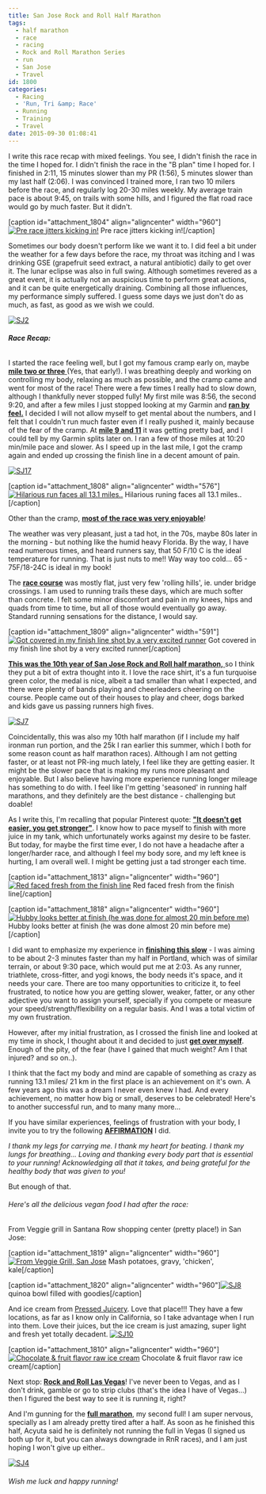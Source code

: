 ```yaml
---
title: San Jose Rock and Roll Half Marathon
tags:
  - half marathon
  - race
  - racing
  - Rock and Roll Marathon Series
  - run
  - San Jose
  - Travel
id: 1800
categories:
  - Racing
  - 'Run, Tri &amp; Race'
  - Running
  - Training
  - Travel
date: 2015-09-30 01:08:41
---
```


I write this race recap with mixed feelings. You see, I didn't finish the race in the time I hoped for. I didn't finish the race in the "B plan" time I hoped for. I finished in 2:11, 15 minutes slower than my PR (1:56), 5 minutes slower than my last half (2:06). I was convinced I trained more, I ran two 10 milers before the race, and regularly log 20-30 miles weekly. My average train pace is about 9:45, on trails with some hills, and I figured the flat road race would go by much faster. But it didn't.

[caption id="attachment_1804" align="aligncenter" width="960"][![Pre race jitters kicking in! ](http://girlintheraw.com/wp-content/uploads/2015/09/SJ1-960x1280.jpg)](http://girlintheraw.com/wp-content/uploads/2015/09/SJ1.jpg) Pre race jitters kicking in![/caption]

Sometimes our body doesn't perform like we want it to. I did feel a bit under the weather for a few days before the race, my throat was itching and I was drinking GSE (grapefruit seed extract, a natural antibiotic) daily to get over it. The lunar eclipse was also in full swing. Although sometimes revered as a great event, it is actually not an auspicious time to perform great actions, and it can be quite energetically draining. Combining all those influences, my performance simply suffered. I guess some days we just don't do as much, as fast, as good as we wish we could.

[![SJ2](http://girlintheraw.com/wp-content/uploads/2015/09/SJ2-960x1280.jpg)](http://girlintheraw.com/wp-content/uploads/2015/09/SJ2.jpg)

###### **Race Recap:**

I started the race feeling well, but I got my famous cramp early on, maybe <span style="text-decoration: underline;">**mile two or three** </span>(Yes, that early!). I was breathing deeply and working on controlling my body, relaxing as much as possible, and the cramp came and went for most of the race! There were a few times I really had to slow down, although I thankfully never stopped fully! My first mile was 8:56, the second 9:20, and after a few miles I just stopped looking at my Garmin and **<span style="text-decoration: underline;">ran by feel.</span>**
I decided I will not allow myself to get mental about the numbers, and I felt that I couldn't run much faster even if I really pushed it, mainly because of the fear of the cramp. At <span style="text-decoration: underline;">**mile 9 and 11**</span> it was getting pretty bad, and I could tell by my Garmin splits later on. I ran a few of those miles at 10:20 min/mile pace and slower. As I speed up in the last mile, I got the cramp again and ended up crossing the finish line in a decent amount of pain.

[![SJ17](http://girlintheraw.com/wp-content/uploads/2015/09/SJ17.jpg)](http://girlintheraw.com/wp-content/uploads/2015/09/SJ17.jpg)

[caption id="attachment_1808" align="aligncenter" width="576"][![Hilarious run faces all 13.1 miles.. ](http://girlintheraw.com/wp-content/uploads/2015/09/SJ18.jpg)](http://girlintheraw.com/wp-content/uploads/2015/09/SJ18.jpg) Hilarious runing faces all 13.1 miles..[/caption]

Other than the cramp, <span style="text-decoration: underline;">**most of the race was very enjoyable**</span>!

The weather was very pleasant, just a tad hot, in the 70s, maybe 80s later in the morning - but nothing like the humid heavy Florida. By the way, I have read numerous times, and heard runners say, that 50 F/10 C is the ideal temperature for running. That is just nuts to me!! Way way too cold... 65 - 75F/18-24C is ideal in my book!

The <span style="text-decoration: underline;">**race course**</span> was mostly flat, just very few 'rolling hills', ie. under bridge crossings. I am used to running trails these days, which are much softer than concrete. I felt some minor discomfort and pain in my knees, hips and quads from time to time, but all of those would eventually go away. Standard running sensations for the distance, I would say.

[caption id="attachment_1809" align="aligncenter" width="591"][![Got covered in my finish line shot by a very excited runner](http://girlintheraw.com/wp-content/uploads/2015/09/SJ13.jpg)](http://girlintheraw.com/wp-content/uploads/2015/09/SJ13.jpg) Got covered in my finish line shot by a very excited runner[/caption]

<span style="text-decoration: underline;">**This was the 10th year of San Jose Rock and Roll half marathon,** </span>so I think they put a bit of extra thought into it. I love the race shirt, it's a fun turquoise green color, the medal is nice, albeit a tad smaller than what I expected, and there were plenty of bands playing and cheerleaders cheering on the course. People came out of their houses to play and cheer, dogs barked and kids gave us passing runners high fives.

[![SJ7](http://girlintheraw.com/wp-content/uploads/2015/09/SJ7-960x720.jpg)](http://girlintheraw.com/wp-content/uploads/2015/09/SJ7.jpg)

Coincidentally, this was also my 10th half marathon (if I include my half ironman run portion, and the 25k I ran earlier this summer, which I both for some reason count as half marathon races). Although I am not getting faster, or at least not PR-ing much lately, I feel like they are getting easier. It might be the slower pace that is making my runs more pleasant and enjoyable. But I also believe having more experience running longer mileage has something to do with. I feel like I'm getting 'seasoned' in running half marathons, and they definitely are the best distance - challenging but doable!

As I write this, I'm recalling that popular Pinterest quote: <span style="text-decoration: underline;">**"It doesn't get easier, you get stronger"**</span>. I know how to pace myself to finish with more juice in my tank, which unfortunately works against my desire to be faster. But today, for maybe the first time ever, I do not have a headache after a longer/harder race, and although I feel my body sore, and my left knee is hurting, I am overall well. I might be getting just a tad stronger each time.

[caption id="attachment_1813" align="aligncenter" width="960"][![Red faced fresh from the finish line](http://girlintheraw.com/wp-content/uploads/2015/09/SJ6-e1443485101761-960x720.jpg)](http://girlintheraw.com/wp-content/uploads/2015/09/SJ6-e1443485101761.jpg) Red faced fresh from the finish line[/caption]

[caption id="attachment_1818" align="aligncenter" width="960"][![Hubby looks better at finish (he was done for almost 20 min before me)](http://girlintheraw.com/wp-content/uploads/2015/09/SJ5-960x720.jpg)](http://girlintheraw.com/wp-content/uploads/2015/09/SJ5.jpg) Hubby looks better at finish (he was done almost 20 min before me)[/caption]

I did want to emphasize my experience in <span style="text-decoration: underline;">**finishing this slow**</span> - I was aiming to be about 2-3 minutes faster than my half in Portland, which was of similar terrain, or about 9:30 pace, which would put me at 2:03\. As any runner, triathlete, cross-fitter, and yogi knows, the body needs it's space, and it needs your care. There are too many opportunities to criticize it, to feel frustrated, to notice how you are getting slower, weaker, fatter, or any other adjective you want to assign yourself, specially if you compete or measure your speed/strength/flexibility on a regular basis. And I was a total victim of my own frustration.

However, after my initial frustration, as I crossed the finish line and looked at my time in shock, I thought about it and decided to just <span style="text-decoration: underline;">**get over myself**</span>. Enough of the pity, of the fear (have I gained that much weight? Am I that injured? and so on..).

I think that the fact my body and mind are capable of something as crazy as running 13.1 miles/ 21 km in the first place is an achievement on it's own. A few years ago this was a dream I never even knew I had. And every achievement, no matter how big or small, deserves to be celebrated! Here's to another successful run, and to many many more...

If you have similar experiences, feelings of frustration with your body, I invite you to try the following <span style="text-decoration: underline;">**AFFIRMATION**</span> I did.

_I thank my legs for carrying me. I thank my heart for beating. I thank my lungs for breathing... Loving and thanking every body part that is essential to your running! Acknowledging all that it takes, and being grateful for the healthy body that was given to you!_

But enough of that.

###### Here's all the delicious vegan food I had after the race:

From Veggie grill in Santana Row shopping center (pretty place!) in San Jose:

[caption id="attachment_1819" align="aligncenter" width="960"][![From Veggie Grill, San Jose](http://girlintheraw.com/wp-content/uploads/2015/09/SJ9-960x720.jpg)](http://girlintheraw.com/wp-content/uploads/2015/09/SJ9.jpg) Mash potatoes, gravy, 'chicken', kale[/caption]

[caption id="attachment_1820" align="aligncenter" width="960"][![SJ8](http://girlintheraw.com/wp-content/uploads/2015/09/SJ8-960x720.jpg)](http://girlintheraw.com/wp-content/uploads/2015/09/SJ8.jpg) quinoa bowl filled with goodies[/caption]

And ice cream from [Pressed Juicery](https://www.pressedjuicery.com/). Love that place!!! They have a few locations, as far as I know only in California, so I take advantage when I run into them. Love their juices, but the ice cream is just amazing, super light and fresh yet totally decadent.
[![SJ10](http://girlintheraw.com/wp-content/uploads/2015/09/SJ10-960x960.jpg)](http://girlintheraw.com/wp-content/uploads/2015/09/SJ10.jpg)

[caption id="attachment_1810" align="aligncenter" width="960"][![Chocolate &amp; fruit flavor raw ice cream](http://girlintheraw.com/wp-content/uploads/2015/09/SJ11-960x960.jpg)](http://girlintheraw.com/wp-content/uploads/2015/09/SJ11.jpg) Chocolate &amp; fruit flavor raw ice cream[/caption]

Next stop: <span style="text-decoration: underline;">**Rock and Roll Las Vegas**</span>! I've never been to Vegas, and as I don't drink, gamble or go to strip clubs (that's the idea I have of Vegas...) then I figured the best way to see it is running it, right?

And I'm gunning for the <span style="text-decoration: underline;">**full marathon**</span>, my second full! I am super nervous, specially as I am already pretty tired after a half. As soon as he finished this half, Acyuta said he is definitely not running the full in Vegas (I signed us both up for it, but you can always downgrade in RnR races), and I am just hoping I won't give up either..

[![SJ4](http://girlintheraw.com/wp-content/uploads/2015/09/SJ4-960x720.jpg)](http://girlintheraw.com/wp-content/uploads/2015/09/SJ4.jpg)

###### Wish me luck and happy running!